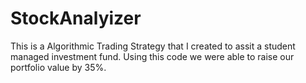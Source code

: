 # StockAnalyizer
This is a Algorithmic Trading Strategy that I created to assit a student managed investment fund. Using this code we were able to raise our portfolio value by 35%. 
